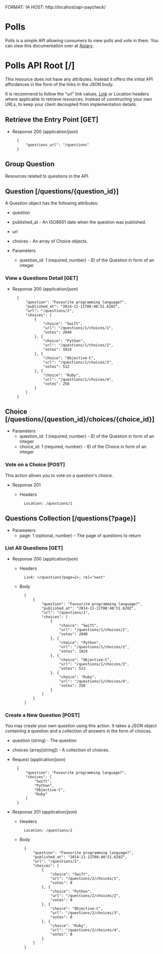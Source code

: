 FORMAT: 1A
HOST: http://locahost/api-paycheck/

# Polls

Polls is a simple API allowing consumers to view polls and vote in them. You can view this documentation over at [Apiary](http://docs.pollsapi.apiary.io).

# Polls API Root [/]

This resource does not have any attributes. Instead it offers the initial API affordances in the form of the links in the JSON body.

It is recommend to follow the “url” link values, [Link](https://tools.ietf.org/html/rfc5988) or Location headers where applicable to retrieve resources. Instead of constructing your own URLs, to keep your client decoupled from implementation details.

## Retrieve the Entry Point [GET]

- Response 200 (application/json)

        {
            "questions_url": "/questions"
        }

## Group Question

Resources related to questions in the API.

## Question [/questions/{question_id}]

A Question object has the following attributes:

- question
- published_at - An ISO8601 date when the question was published.
- url
- choices - An array of Choice objects.

- Parameters
  - question_id: 1 (required, number) - ID of the Question in form of an integer

### View a Questions Detail [GET]

- Response 200 (application/json)

        {
            "question": "Favourite programming language?",
            "published_at": "2014-11-11T08:40:51.620Z",
            "url": "/questions/1",
            "choices": [
                {
                    "choice": "Swift",
                    "url": "/questions/1/choices/1",
                    "votes": 2048
                }, {
                    "choice": "Python",
                    "url": "/questions/1/choices/2",
                    "votes": 1024
                }, {
                    "choice": "Objective-C",
                    "url": "/questions/1/choices/3",
                    "votes": 512
                }, {
                    "choice": "Ruby",
                    "url": "/questions/1/choices/4",
                    "votes": 256
                }
            ]
        }

## Choice [/questions/{question_id}/choices/{choice_id}]

- Parameters
  - question_id: 1 (required, number) - ID of the Question in form of an integer
  - choice_id: 1 (required, number) - ID of the Choice in form of an integer

### Vote on a Choice [POST]

This action allows you to vote on a question's choice.

- Response 201

  - Headers

          Location: /questions/1

## Questions Collection [/questions{?page}]

- Parameters
  - page: 1 (optional, number) - The page of questions to return

### List All Questions [GET]

- Response 200 (application/json)

  - Headers

          Link: </questions?page=2>; rel="next"

  - Body

          [
              {
                  "question": "Favourite programming language?",
                  "published_at": "2014-11-11T08:40:51.620Z",
                  "url": "/questions/1",
                  "choices": [
                      {
                          "choice": "Swift",
                          "url": "/questions/1/choices/1",
                          "votes": 2048
                      }, {
                          "choice": "Python",
                          "url": "/questions/1/choices/2",
                          "votes": 1024
                      }, {
                          "choice": "Objective-C",
                          "url": "/questions/1/choices/3",
                          "votes": 512
                      }, {
                          "choice": "Ruby",
                          "url": "/questions/1/choices/4",
                          "votes": 256
                      }
                  ]
              }
          ]

### Create a New Question [POST]

You may create your own question using this action. It takes a JSON object containing a question and a collection of answers in the form of choices.

- question (string) - The question
- choices (array[string]) - A collection of choices.

- Request (application/json)

        {
            "question": "Favourite programming language?",
            "choices": [
                "Swift",
                "Python",
                "Objective-C",
                "Ruby"
            ]
        }

- Response 201 (application/json)

  - Headers

          Location: /questions/2

  - Body

          {
              "question": "Favourite programming language?",
              "published_at": "2014-11-11T08:40:51.620Z",
              "url": "/questions/2",
              "choices": [
                  {
                      "choice": "Swift",
                      "url": "/questions/2/choices/1",
                      "votes": 0
                  }, {
                      "choice": "Python",
                      "url": "/questions/2/choices/2",
                      "votes": 0
                  }, {
                      "choice": "Objective-C",
                      "url": "/questions/2/choices/3",
                      "votes": 0
                  }, {
                      "choice": "Ruby",
                      "url": "/questions/2/choices/4",
                      "votes": 0
                  }
              ]
          }
